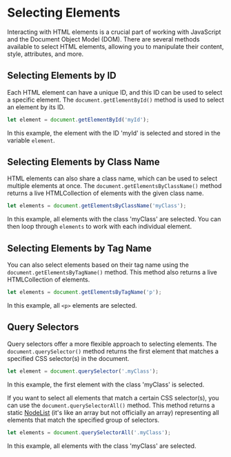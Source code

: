 # Selecting Elements

Interacting with HTML elements is a crucial part of working with JavaScript and the Document Object Model (DOM). There are several methods available to select HTML elements, allowing you to manipulate their content, style, attributes, and more.

## Selecting Elements by ID

Each HTML element can have a unique ID, and this ID can be used to select a specific element. The `document.getElementById()` method is used to select an element by its ID.

```jsx
let element = document.getElementById('myId');
```

In this example, the element with the ID 'myId' is selected and stored in the variable `element`.

## Selecting Elements by Class Name

HTML elements can also share a class name, which can be used to select multiple elements at once. The `document.getElementsByClassName()` method returns a live HTMLCollection of elements with the given class name.

```jsx
let elements = document.getElementsByClassName('myClass');
```

In this example, all elements with the class 'myClass' are selected. You can then loop through `elements` to work with each individual element.

## Selecting Elements by Tag Name

You can also select elements based on their tag name using the `document.getElementsByTagName()` method. This method also returns a live HTMLCollection of elements.

```jsx
let elements = document.getElementsByTagName('p');
```

In this example, all `<p>` elements are selected.

## Query Selectors

Query selectors offer a more flexible approach to selecting elements. The `document.querySelector()` method returns the first element that matches a specified CSS selector(s) in the document.

```jsx
let element = document.querySelector('.myClass');
```

In this example, the first element with the class 'myClass' is selected.

If you want to select all elements that match a certain CSS selector(s), you can use the `document.querySelectorAll()` method. This method returns a static [NodeList](https://www.w3schools.com/js/js_htmldom_nodelist.asp) (it's like an array but not officially an array) representing all elements that match the specified group of selectors.

```jsx
let elements = document.querySelectorAll('.myClass');

```

In this example, all elements with the class 'myClass' are selected.